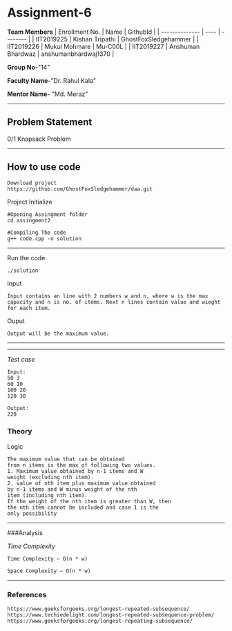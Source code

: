 # Assignment-6

**Team Members**
|   Enrollment No.  |   Name   | GithubId |
|   --------------  |   ----   | -------- |
|    IIT2019225  |   Kishan Tripathi | GhostFoxSledgehammer |
|    IIT2019226  |   Mukul Mohmare | Mu-C00L | 
|    IIT2019227  |   Anshuman Bhardwaz | anshumanbhardwaj1370  |

**Group No-**"14"

**Faculty Name-**"Dr. Rahul Kala"

**Mentor Name-** "Md. Meraz"

---
## Problem Statement
0/1 Knapsack Problem

---
## How to use code
```
Download project
https://github.com/GhostFoxSledgehammer/daa.git
```
Project Initialize 
```
#Opening Assingment folder
cd assingment2

#Compiling The code
g++ code.cpp -o solution
```
---

Run the code
```
./solution
```
Input
```
Input contains an line with 2 numbers w and n, where w is the max capacity and n is no. of items. Next n lines contain value and wieght for each item.
```
Ouput 
```
Output will be the maximum value.
```
---
---
*Test case*
```
Input:
50 3
60 10
100 20
120 30

Output:
220
```
### Theory
Logic
```
The maximum value that can be obtained
from n items is the max of following two values.
1. Maximum value obtained by n-1 items and W
weight (excluding nth item).
2. value of nth item plus maximum value obtained
by n-1 items and W minus weight of the nth
item (including nth item).
If the weight of the nth item is greater than W, then
the nth item cannot be included and case 1 is the
only possibility
```

---
###Analysis

*Time Complexity*
```
Time Complexity – O(n * w)

Space Complexity – O(n * w)
```

---
### References
```
https://www.geeksforgeeks.org/longest-repeated-subsequence/
https://www.techiedelight.com/longest-repeated-subsequence-problem/
https://www.geeksforgeeks.org/longest-repeating-subsequence/
```